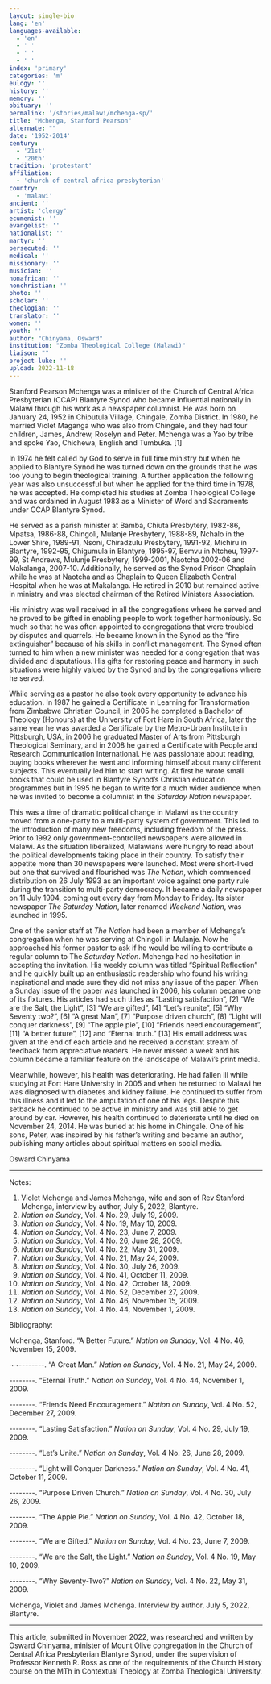 ```yaml
---
layout: single-bio
lang: 'en'
languages-available:
  - 'en'
  - ' '
  - ' '
  - ' '
index: 'primary'
categories: 'm'
eulogy: ''
history: ''
memory: ''
obituary: ''
permalink: '/stories/malawi/mchenga-sp/'
title: "Mchenga, Stanford Pearson"
alternate: ""
date: '1952-2014'
century:
  - '21st'
  - '20th'
tradition: 'protestant'
affiliation:
  - 'church of central africa presbyterian'
country:
  - 'malawi'
ancient: ''
artist: 'clergy'
ecumenist: ''
evangelist: ''
nationalist: ''
martyr: ''
persecuted: ''
medical: ''
missionary: ''
musician: ''
nonafrican: ''
nonchristian: ''
photo: ''
scholar: ''
theologian: ''
translator: ''
women: ''
youth: ''
author: "Chinyama, Osward"
institution: "Zomba Theological College (Malawi)"
liaison: ""
project-luke: ''
upload: 2022-11-18
---
```


Stanford Pearson Mchenga was a minister of the Church of Central Africa Presbyterian (CCAP) Blantyre Synod who became influential nationally in Malawi through his work as a newspaper columnist. He was born on January 24, 1952 in Chiputula Village, Chingale, Zomba District. In 1980, he married Violet Maganga who was also from Chingale, and they had four children, James, Andrew, Roselyn and Peter. Mchenga was a Yao by tribe and spoke Yao, Chichewa, English and Tumbuka. [1]

In 1974 he felt called by God to serve in full time ministry but when he applied to Blantyre Synod he was turned down on the grounds that he was too young to begin theological training. A further application the following year was also unsuccessful but when he applied for the third time in 1978, he was accepted. He completed his studies at Zomba Theological College and was ordained in August 1983 as a Minister of Word and Sacraments under CCAP Blantyre Synod.

He served as a parish minister at Bamba, Chiuta Presbytery, 1982-86, Mpatsa, 1986-88, Chingoli, Mulanje Presbytery, 1988-89, Nchalo in the Lower Shire, 1989-91, Nsoni, Chiradzulu Presbytery, 1991-92, Michiru in Blantyre, 1992-95, Chigumula in Blantyre, 1995-97, Bemvu in Ntcheu, 1997-99, St Andrews, Mulunje Presbytery, 1999-2001, Naotcha 2002-06 and Makalanga, 2007-10. Additionally, he served as the Synod Prison Chaplain while he was at Naotcha  and as Chaplain to Queen Elizabeth Central Hospital when he was at Makalanga. He retired in 2010 but remained active in ministry and was elected chairman of the Retired Ministers Association.

His ministry was well received in all the congregations where he served and he proved to be gifted in enabling people to work together harmoniously. So much so that he was often appointed to congregations that were troubled by disputes and quarrels. He became known in the Synod as the “fire extinguisher” because of his skills in conflict management. The Synod often turned to him when a new minister was needed for a congregation that was divided and disputatious. His gifts for restoring peace and harmony in such situations were highly valued by the Synod and by the congregations where he served.

While serving as a pastor he also took every opportunity to advance his education. In 1987 he gained a Certificate in Learning for Transformation from Zimbabwe Christian Council, in 2005 he completed a Bachelor of Theology (Honours) at the University of Fort Hare in South Africa, later the same year he was awarded a Certificate by the Metro-Urban Institute in Pittsburgh, USA, in 2006 he graduated Master of Arts from Pittsburgh Theological Seminary, and in 2008 he gained a Certificate with People and Research Communication International. He was passionate about reading, buying books wherever he went and informing himself about many different subjects. This eventually led him to start writing. At first he wrote small books that could be used in Blantyre Synod’s Christian education programmes but in 1995 he began to write for a much wider audience when he was invited to become a columnist in the *Saturday Nation* newspaper.

This was a time of dramatic political change in Malawi as the country moved from a one-party to a multi-party system of government. This led to the introduction of many new freedoms, including freedom of the press. Prior to 1992 only government-controlled newspapers were allowed in Malawi. As the situation liberalized, Malawians were hungry to read about the political developments taking place in their country. To satisfy their appetite more than 30 newspapers were launched. Most were short-lived but one that survived and flourished was *The Nation*, which commenced distribution on 26 July 1993 as an important voice against one party rule during the transition to multi-party democracy. It became a daily newspaper on 11 July 1994, coming out every day from Monday to Friday. Its sister newspaper *The Saturday Nation*, later renamed *Weekend Nation*, was launched in 1995.

One of the senior staff at *The Nation* had been a member of Mchenga’s congregation when he was serving at Chingoli in Mulanje. Now he approached his former pastor to ask if he would be willing to contribute a regular column to The *Saturday Nation*. Mchenga had no hesitation in accepting the invitation. His weekly column was titled “Spiritual Reflection” and he quickly built up an enthusiastic readership who found his writing inspirational and made sure they did not miss any issue of the paper. When a Sunday issue of the paper was launched in 2006, his column became one of its fixtures. His articles had such titles as “Lasting satisfaction”, [2] “We are the Salt, the Light”, [3] “We are gifted”, [4] “Let’s reunite”, [5] “Why Seventy two?”, [6] “A great Man”, [7] “Purpose driven church”, [8] “Light will conquer darkness”, [9] “The apple pie”, [10] “Friends need encouragement”, [11] “A better future”, [12] and “Eternal truth.” [13] His email address was given at the end of each article and he received a constant stream of feedback from appreciative readers. He never missed a week and his column became a familiar feature on the landscape of Malawi’s print media.

Meanwhile, however, his health was deteriorating. He had fallen ill while studying at Fort Hare University in 2005 and when he returned to Malawi he was diagnosed with diabetes and kidney failure. He continued to suffer from this illness and it led to the amputation of one of his legs. Despite this setback he continued to be active in ministry and was still able to get around by car. However, his health continued to deteriorate until he died on November 24, 2014. He was buried at his home in Chingale. One of his sons, Peter, was inspired by his father’s writing and became an author, publishing many articles about spiritual matters on social media.

Osward Chinyama

---

Notes:

1. Violet Mchenga and James Mchenga, wife and son of Rev Stanford Mchenga, interview by author, July 5, 2022, Blantyre.
2. *Nation on Sunday*, Vol. 4 No. 29, July 19, 2009.
3. *Nation on Sunday*, Vol. 4 No. 19, May 10, 2009.
4. *Nation on Sunday*, Vol. 4 No. 23, June 7, 2009.
5. *Nation on Sunday*, Vol. 4 No. 26, June 28, 2009.
6. *Nation on Sunday*, Vol. 4 No. 22, May 31, 2009.
7. *Nation on Sunday*, Vol. 4 No. 21, May 24, 2009.
8. *Nation on Sunday*, Vol. 4 No. 30, July 26, 2009.
9. *Nation on Sunday*, Vol. 4 No. 41, October 11, 2009.
10. *Nation on Sunday*, Vol. 4 No. 42, October 18, 2009.
11. *Nation on Sunday*, Vol. 4 No. 52, December 27, 2009.
12. *Nation on Sunday*, Vol. 4 No. 46, November 15, 2009.
13. *Nation on Sunday*, Vol. 4 No. 44, November 1, 2009.

Bibliography:

Mchenga, Stanford. “A Better Future.” *Nation on Sunday*, Vol. 4 No. 46, November 15, 2009.

¬¬--------.  “A Great Man.” *Nation on Sunday*, Vol. 4 No. 21, May 24, 2009.

--------. “Eternal Truth.” *Nation on Sunday*, Vol. 4 No. 44, November 1, 2009.

--------. “Friends Need Encouragement.” *Nation on Sunday*, Vol. 4 No. 52, December 27, 2009.

--------. “Lasting Satisfaction.” *Nation on Sunday*, Vol. 4 No. 29, July 19, 2009.

--------. “Let’s Unite.” *Nation on Sunday*, Vol. 4 No. 26, June 28, 2009.

--------. “Light will Conquer Darkness.” *Nation on Sunday*, Vol. 4 No. 41, October 11, 2009.

--------. “Purpose Driven Church.” *Nation on Sunday*, Vol. 4 No. 30, July 26, 2009.

--------. “The Apple Pie.” *Nation on Sunday*, Vol. 4 No. 42, October 18, 2009.

--------. “We are Gifted.” *Nation on Sunday*, Vol. 4 No. 23, June 7, 2009.

--------. “We are the Salt, the Light.” *Nation on Sunday*, Vol. 4 No. 19, May 10, 2009.

--------. “Why Seventy-Two?” *Nation on Sunday*, Vol. 4 No. 22, May 31, 2009.

Mchenga, Violet and James Mchenga. Interview by author, July 5, 2022, Blantyre.

---

This article, submitted in November 2022, was researched and written by Osward Chinyama, minister of Mount Olive congregation in the Church of Central Africa Presbyterian Blantyre Synod, under the supervision of Professor Kenneth R. Ross as one of the requirements of the Church History course on the MTh in Contextual Theology at Zomba Theological University.
